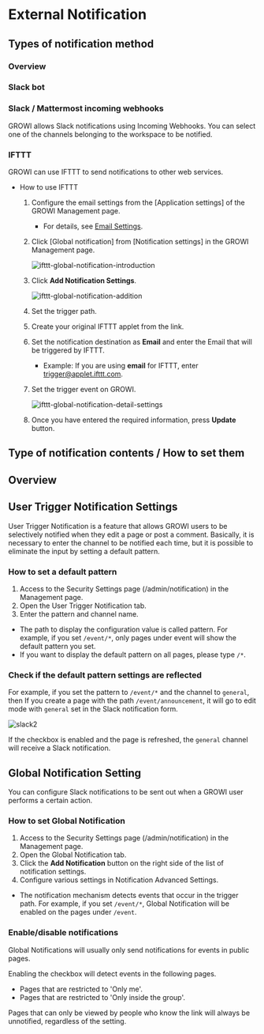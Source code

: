 # External Notification

<!-- TODO: GW-5372 「Slack/Mattermost への通知」の内容を適切なタイトルの下に移動させる -->

## Types of notification method

### Overview

### Slack bot

### Slack / Mattermost incoming webhooks

GROWI allows Slack notifications using Incoming Webhooks.
You can select one of the channels belonging to the workspace to be notified.

### IFTTT

GROWI can use IFTTT to send notifications to other web services.

- How to use IFTTT

  1. Configure the email settings from the [Application settings] of the GROWI Management page.
     - For details, see [Email Settings](en/admin-guide/management-cookbook/app-settings.html#email-settings-tbd).
  1. Click [Global notification] from [Notification settings] in the GROWI Management page.

     ![ifttt-global-notification-introduction](/assets/images/ifttt-global-notification-introduction.png)

  1. Click **Add Notification Settings**.

     ![ifttt-global-notification-addition](/assets/images/ifttt-global-notification-addition.png)

  1. Set the trigger path.
  1. Create your original IFTTT applet from the link.
  1. Set the notification destination as **Email** and enter the Email that will be triggered by IFTTT.
     - Example: If you are using **email** for IFTTT, enter trigger@applet.ifttt.com.
  1. Set the trigger event on GROWI.

     ![ifttt-global-notification-detail-settings](/assets/images/ifttt-global-notification-detail-settings.png)

  1. Once you have entered the required information, press **Update** button.

## Type of notification contents / How to set them

## Overview

## User Trigger Notification Settings

User Trigger Notification is a feature that allows GROWI users to be selectively notified when they edit a page or post a comment.
Basically, it is necessary to enter the channel to be notified each time, but it is possible to eliminate the input by setting a default pattern.

### How to set a default pattern

1. Access to the Security Settings page (/admin/notification) in the Management page.
1. Open the User Trigger Notification tab.
1. Enter the pattern and channel name.

- The path to display the configuration value is called pattern. For example, if you set `/event/*`, only pages under event will show the default pattern you set.
- If you want to display the default pattern on all pages, please type `/*`.

### Check if the default pattern settings are reflected

For example, if you set the pattern to `/event/*` and the channel to `general`, then
If you create a page with the path `/event/announcement`, it will go to edit mode with `general` set in the Slack notification form.

![slack2](/assets/images/slack2.png)

If the checkbox is enabled and the page is refreshed, the `general` channel will receive a Slack notification.

## Global Notification Setting

You can configure Slack notifications to be sent out when a GROWI user performs a certain action.

### How to set Global Notification

1. Access to the Security Settings page (/admin/notification) in the Management page.
1. Open the Global Notification tab.
1. Click the **Add Notification** button on the right side of the list of notification settings.
1. Configure various settings in Notification Advanced Settings.

- The notification mechanism detects events that occur in the trigger path.
  For example, if you set `/event/*`, Global Notification will be enabled on the pages under `/event`.

### Enable/disable notifications

Global Notifications will usually only send notifications for events in public pages.

Enabling the checkbox will detect events in the following pages.

- Pages that are restricted to 'Only me'.
- Pages that are restricted to 'Only inside the group'.

Pages that can only be viewed by people who know the link will always be unnotified, regardless of the setting.
